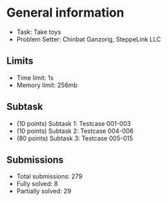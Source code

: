 # General information
- Task: Take toys
- Problem Setter: Chinbat Ganzorig, SteppeLink LLC

## Limits
- Time limit: 1s
- Memory limit: 256mb

## Subtask
- (10 points) Subtask 1: Testcase 001-003
- (10 points) Subtask 2: Testcase 004-006
- (80 points) Subtask 3: Testcase 005-015

## Submissions
- Total submissions: 279
- Fully solved: 8
- Partially solved: 29
